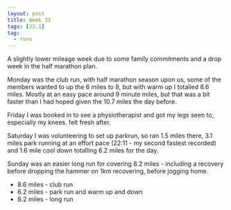 ```yaml
---
layout: post
title: Week 33
tags: [23.1]
tag:
  - runs
---
```


A slightly lower mileage week due to some family commitments and a drop week in the half marathon plan.

Monday was the club run, with half marathon season upon us, some of the members wanted to up the 6 miles to 8, but with warm up I totalled 8.6 miles. Mostly at an easy pace around 9 minute miles, but that was a bit faster than I had hoped given the 10.7 miles the day before.

Friday I was booked in to see a physiotherapist and got my legs seen to, especially my knees. felt fresh after.

Saturday I was volunteering to set up parkrun, so ran 1.5 miles there, 3.1 miles park running at an effort pace (22:11 - my second fastest recorded) and 1.6 mile cool down totalling 6.2 miles for the day.

Sunday was an easier long run for covering 8.2 miles - including a recovery before dropping the hammer on 1km recovering, before jogging home.

* 8.6 miles - club run
* 6.2 miles - park run and warm up and down
* 8.2 miles - long run
